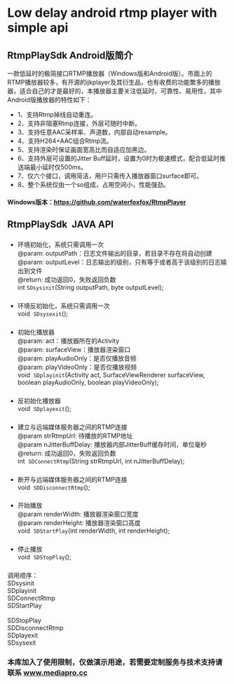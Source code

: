 # Low delay android rtmp player with simple api 


## RtmpPlaySdk Android版简介
一款低延时的极简接口RTMP播放器（Windows版和Android版）。市面上的RTMP播放器较多，有开源的ijkplayer及其衍生品，也有收费的功能繁多的播放器，适合自己的才是最好的，本播放器主要关注低延时、可靠性、易用性，其中Android版播放器的特性如下：

* 1、支持Rtmp掉线自动重连。
* 2、支持非阻塞Rtmp连接，外层可随时中断。
* 3、支持任意AAC采样率、声道数，内部自动resample。
* 4、支持H264+AAC组合Rtmp流。
* 5、支持渲染时保证画面宽高比而自适应加黑边。
* 6、支持外层可设置的Jitter Buff延时，设置为0时为极速模式，配合低延时推送端最小延时仅500ms。
* 7、仅六个接口，调用简洁，用户只需传入播放器窗口surface即可。
* 8、整个系统仅由一个so组成，占用空间小，性能强劲。

#### Windows版本：https://github.com/waterfoxfox/RtmpPlayer

## RtmpPlaySdk  JAVA API

### 
* 环境初始化，系统只需调用一次<br>
@param: outputPath：日志文件输出的目录，若目录不存在将自动创建<br>
@param: outputLevel：日志输出的级别，只有等于或者高于该级别的日志输出到文件<br>
@return: 成功返回0，失败返回负数<br>
int  `SDsysinit`(String outputPath,  byte outputLevel);

### 
* 环境反初始化，系统只需调用一次<br>
void  `SDsysexit`();

### 
* 初始化播放器<br>
@param: act：播放器所在的Activity<br>
@param: surfaceView：播放器渲染窗口<br>
@param: playAudioOnly：是否仅播放音频<br>
@param: playVideoOnly：是否仅播放视频<br>
void  `SDplayinit`(Activity act, SurfaceViewRenderer surfaceView, boolean playAudioOnly, boolean playVideoOnly);

### 
* 反初始化播放器<br>
void  `SDplayexit`();

### 
* 建立与远端媒体服务器之间的RTMP连接<br>
@param strRtmpUrl: 待播放的RTMP地址<br>
@param nJitterBuffDelay: 播放器内部JitterBuff缓存时间，单位毫秒<br>
@return: 成功返回0，失败返回负数<br>
int  `SDConnectRtmp`(String strRtmpUrl, int nJitterBuffDelay);

### 
* 断开与远端媒体服务器之间的RTMP连接<br>
void  `SDDisconnectRtmp`();


### 
* 开始播放<br>
@param renderWidth: 播放器渲染窗口宽度<br>
@param renderHeight: 播放器渲染窗口高度<br>
void  `SDStartPlay`(int renderWidth, int renderHeight);

### 
* 停止播放<br>
void  `SDStopPlay`();

###
调用顺序：<br>
SDsysinit<br>
SDplayinit<br>
SDConnectRtmp<br>
SDStartPlay<br>
<br>
SDStopPlay<br>
SDDisconnectRtmp<br>
SDplayexit<br>
SDsysexit<br>



### 本库加入了使用限制，仅做演示用途，若需要定制服务与技术支持请联系 www.mediapro.cc

